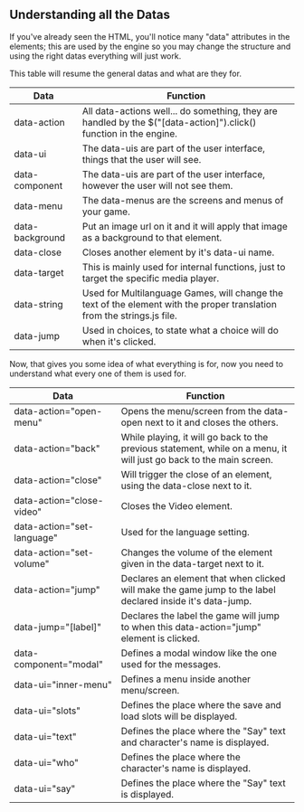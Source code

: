 ## Understanding all the Datas

If you've already seen the HTML, you'll notice many "data" attributes in the elements; this are used by the engine so you may change the structure and using the right datas everything will just work.

This table will resume  the general datas and what are they for.

| Data | Function |
| ------------- | ------------- |
| data-action | All data-actions well... do something, they are handled by the $("[data-action]").click() function in the engine. |
| data-ui | The data-uis are part of the user interface, things that the user will see. |
| data-component | The data-uis are part of the user interface, however the user will not see them. |
| data-menu | The data-menus are the screens and menus of your game. |
| data-background | Put an image url on it and it will apply that image as a background to that element. |
| data-close | Closes another element by it's data-ui name. |
| data-target | This is mainly used for internal functions, just to target the specific media player. |
| data-string | Used for Multilanguage Games, will change the text of the element with the proper translation from the strings.js file. |
| data-jump | Used in choices, to state what a choice will do when it's clicked. |

Now, that gives you some idea of what everything is for, now you need to understand what every one of them is used for.

| Data | Function |
| ------------- | ------------- |
| data-action="open-menu" | Opens the menu/screen from the data-open next to it and closes the others. |
| data-action="back" | While playing, it will go back to the previous statement, while on a menu, it will just go back to the main screen. |
| data-action="close" | Will trigger the close of an element, using the data-close next to it. |
| data-action="close-video" | Closes the Video element. |
| data-action="set-language" | Used for the language setting. |
| data-action="set-volume" | Changes the volume of the element given in the data-target next to it. |
| data-action="jump" | Declares an element that when clicked will make the game jump to the label declared inside it's data-jump. |
| data-jump="[label]" | Declares the label the game will jump to when this data-action="jump" element is clicked. |
| data-component="modal" | Defines a modal window like the one used for the messages. |
| data-ui="inner-menu" | Defines a menu inside another menu/screen. |
| data-ui="slots" | Defines the place where the save and load slots will be displayed. |
| data-ui="text" | Defines the place where the "Say" text and character's name is displayed. |
| data-ui="who" | Defines the place where the character's name is displayed. |
| data-ui="say" | Defines the place where the "Say" text is displayed. |
